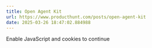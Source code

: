 ```yaml
---
title: Open Agent Kit
url: https://www.producthunt.com/posts/open-agent-kit
date: 2025-03-26 18:47:02.884988
---
```

Enable JavaScript and cookies to continue

